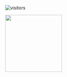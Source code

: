 ![visitors](https://visitor-badge.glitch.me/badge?page_id=page.id)

<img height="180em" src="https://github-readme-stats.vercel.app/api?username=aubreycorsetti&show_icons=true&hide_border=true&&count_private=true&include_all_commits=true" />

<!--START_SECTION:waka-->
<!--END_SECTION:waka-->

<!---
aubreycorsetti/aubreycorsetti is a ✨ special ✨ repository because its `README.md` (this file) appears on your GitHub profile.
You can click the Preview link to take a look at your changes.
--->
